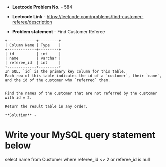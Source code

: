 - **Leetcode Problem No.** - 584

- **Leetcode Link** - https://leetcode.com/problems/find-customer-referee/description
- **Problem statement** - Find Customer Referee
```
+-------------+---------+
| Column Name | Type    |
+-------------+---------+
| id          | int     |
| name        | varchar |
| referee_id  | int     |
+-------------+---------+
In SQL, `id` is the primary key column for this table.
Each row of this table indicates the id of a `customer`, their `name`, and the id of the customer who `referred` them.
 

Find the names of the customer that are not referred by the customer with id = 2.

Return the result table in any order.

**Solution** -
```
# Write your MySQL query statement below
select name from Customer
where referee_id <> 2 or referee_id is null
```
